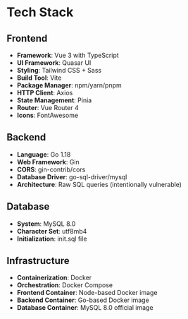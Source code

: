 # Tech Stack

## Frontend
- **Framework**: Vue 3 with TypeScript
- **UI Framework**: Quasar UI
- **Styling**: Tailwind CSS + Sass
- **Build Tool**: Vite
- **Package Manager**: npm/yarn/pnpm
- **HTTP Client**: Axios
- **State Management**: Pinia
- **Router**: Vue Router 4
- **Icons**: FontAwesome

## Backend
- **Language**: Go 1.18
- **Web Framework**: Gin
- **CORS**: gin-contrib/cors
- **Database Driver**: go-sql-driver/mysql
- **Architecture**: Raw SQL queries (intentionally vulnerable)

## Database
- **System**: MySQL 8.0
- **Character Set**: utf8mb4
- **Initialization**: init.sql file

## Infrastructure
- **Containerization**: Docker
- **Orchestration**: Docker Compose
- **Frontend Container**: Node-based Docker image
- **Backend Container**: Go-based Docker image
- **Database Container**: MySQL 8.0 official image